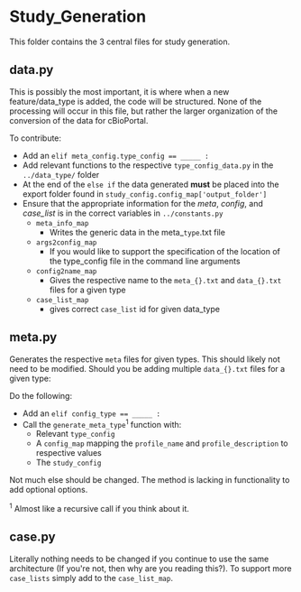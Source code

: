 # Study_Generation
This folder contains the 3 central files for study generation. 

## data.py
This is possibly the most important, it is where when a new feature/data_type is added, the code will be structured.
None of the processing will occur in this file, but rather the larger organization of the conversion of the data for cBioPortal.

To contribute: 
- Add an `elif meta_config.type_config == _____ :` 
- Add relevant functions to the respective `type_config_data.py`  in the `../data_type/` folder
- At the end of the `else if` the data generated **must** be placed into the export folder found in `study_config.config_map['output_folder']`
- Ensure that the appropriate information for the _meta_, _config_, and _case_list_ is in the correct variables in `../constants.py`
  - `meta_info_map`
    - Writes the generic data in the meta_`type`.txt file
  - `args2config_map`
    - If you would like to support the specification of the location of the type_config file in the command line arguments
  - `config2name_map`
    - Gives the respective name to the `meta_{}.txt` and `data_{}.txt` files for a given type
  - `case_list_map`
    - gives correct `case_list` id for given data_type
    
## meta.py
Generates the respective `meta` files for given types. This should likely not need to be modified.
Should you be adding multiple `data_{}.txt` files for a given type:

Do the following:
- Add an `elif config_type == _____ :`
- Call the `generate_meta_type`<sup>1</sup> function with: 
  - Relevant `type_config`
  - A `config_map` mapping the `profile_name` and `profile_description` to respective values
  - The `study_config`

Not much else should be changed. The method is lacking in functionality to add optional options.
  
  
<sup>1</sup> Almost like a recursive call if you think about it.

## case.py

Literally nothing needs to be changed if you continue to use the same architecture (If you're not, then why are you reading this?).
To support more `case_lists` simply add to the `case_list_map`.
